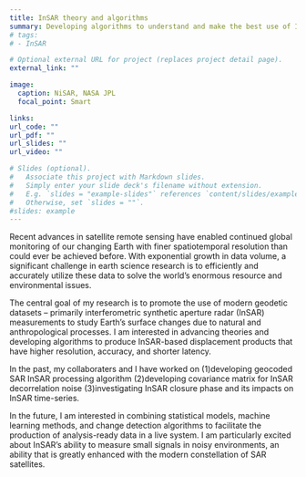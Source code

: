 ```yaml
---
title: InSAR theory and algorithms
summary: Developing algorithms to understand and make the best use of InSAR data
# tags:
# - InSAR

# Optional external URL for project (replaces project detail page).
external_link: ""

image:
  caption: NiSAR, NASA JPL
  focal_point: Smart

links:
url_code: ""
url_pdf: ""
url_slides: ""
url_video: ""

# Slides (optional).
#   Associate this project with Markdown slides.
#   Simply enter your slide deck's filename without extension.
#   E.g. `slides = "example-slides"` references `content/slides/example-slides.md`.
#   Otherwise, set `slides = ""`.
#slides: example
---
```


Recent advances in satellite remote sensing have enabled continued global monitoring of our changing Earth with finer spatiotemporal resolution than could ever be achieved before. With exponential growth in data volume, a significant challenge in earth science research is to efficiently and accurately utilize these data to solve the world’s enormous resource and environmental issues.

The central goal of my research is to promote the use of modern geodetic datasets – primarily interferometric synthetic aperture radar (InSAR) measurements to study Earth’s surface changes due to natural and anthropological processes. I am interested in advancing theories and developing algorithms to produce InSAR-based displacement products that have higher resolution, accuracy, and shorter latency.

In the past, my collaboraters and I have worked on 
(1)developing geocoded SAR InSAR processing algorithm 
(2)developing covariance matrix for InSAR decorrelation noise
(3)investigating InSAR closure phase and its impacts on InSAR time-series.

In the future, I am interested in combining statistical models, machine learning methods, and change detection algorithms to facilitate the production of analysis-ready data in a live system. I am particularly excited about InSAR’s ability to measure small signals in noisy environments, an ability that is greatly enhanced with the modern constellation of SAR satellites.
